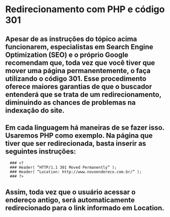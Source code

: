 # Redirecionamento com PHP e código 301

## Apesar de as instruções do tópico acima funcionarem, especialistas em Search Engine Optimization (SEO) e o próprio Google recomendam que, toda vez que você tiver que mover uma página permanentemente, o faça utilizando o código 301. Esse procedimento oferece maiores garantias de que o buscador entenderá que se trata de um redirecionamento, diminuindo as chances de problemas na indexação do site.

## Em cada linguagem há maneiras de se fazer isso. Usaremos PHP como exemplo. Na página que tiver que ser redirecionada, basta inserir as seguintes instruções:

	  ### <?
	  ### Header( “HTTP/1.1 301 Moved Permanently” );
	  ### Header( “Location: http://www.novoendereco.com.br/” );
	  ### ?>
    
## Assim, toda vez que o usuário acessar o endereço antigo, será automaticamente redirecionado para o link informado em Location.
